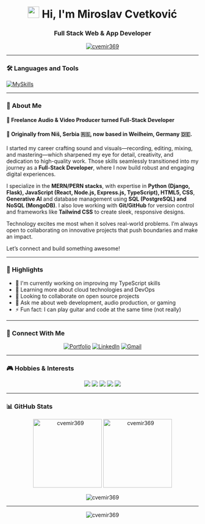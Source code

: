 <h1 align="center"> 
  <img src="https://media.giphy.com/media/hvRJCLFzcasrR4ia7z/giphy.gif" width="30px" height="30px"/>
  Hi, I'm Miroslav Cvetković
</h1>
<h3 align="center">Full Stack Web & App Developer</h3>

<p align="center">
 
 <a href="https://github.com/ryo-ma/github-profile-trophy">
    <img src="https://github-profile-trophy.vercel.app/?username=cvemir369&theme=onedark&row=1&column=7" alt="cvemir369" />
  </a>

</p>

---

### 🛠️ Languages and Tools

[![MySkills](https://skillicons.dev/icons?i=html,css,tailwind,js,typescript,react,nodejs,express,python,django,flask,postgresql,mongodb,sqlite,git,github,vite,figma,postman)](https://skillicons.dev)

---

### 🎯 About Me

<p align="left"> 

#### 🤖 **Freelance Audio & Video Producer turned Full-Stack Developer** 
 
#### 🏡 **Originally from Niš, Serbia 🇷🇸, now based in Weilheim, Germany 🇩🇪.**

I started my career crafting sound and visuals—recording, editing, mixing, and mastering—which sharpened my eye for detail, creativity, and dedication to high-quality work. Those skills seamlessly transitioned into my journey as a **Full-Stack Developer**, where I now build robust and engaging digital experiences.  

I specialize in the **MERN/PERN stacks**, with expertise in **Python (Django, Flask), JavaScript (React, Node.js, Express.js, TypeScript), HTML5, CSS**, **Generative AI** and database management using **SQL (PostgreSQL) and NoSQL (MongoDB)**. I also love working with **Git/GitHub** for version control and frameworks like **Tailwind CSS** to create sleek, responsive designs.  

Technology excites me most when it solves real-world problems. I’m always open to collaborating on innovative projects that push boundaries and make an impact.  

Let’s connect and build something awesome!  

</p>

---

### 📌 Highlights

- 🔭 I'm currently working on improving my TypeScript skills
- 🌱 Learning more about cloud technologies and DevOps
- 👯 Looking to collaborate on open source projects
- 💬 Ask me about web development, audio production, or gaming
- ⚡ Fun fact: I can play guitar and code at the same time (not really)

---

### 🔗 Connect With Me

<div align="center">
  
[![Portfolio](https://img.shields.io/badge/Portfolio-FFFFFF?style=for-the-badge&logo=google-chrome&logoColor=black)](https://miroslavcvetkovic.onrender.com/)
[![LinkedIn](https://img.shields.io/badge/🔗_LinkedIn-0077B5?style=for-the-badge&logo=linkedin&logoColor=white)](https://www.linkedin.com/in/cvemir369/)
[![Gmail](https://img.shields.io/badge/Gmail-D14836?style=for-the-badge&logo=gmail&logoColor=white)](mailto:cvemir369@gmail.com)
  
</div>

---

### 🎮 Hobbies & Interests

<p align="center">
  <img src="https://img.shields.io/badge/-🎸%20Guitar-000000?style=flat-round&logoColor=white" />
  <img src="https://img.shields.io/badge/-🎯%20Darts-000000?style=flat-round&logoColor=white" />
  <img src="https://img.shields.io/badge/-🎮%20Gaming-000000?style=flat-round&logoColor=white" />
  <img src="https://img.shields.io/badge/-📷%20Photography-000000?style=flat-round&logoColor=white" />
  <img src="https://img.shields.io/badge/-🎣%20Fishing-000000?style=flat-round&logoColor=white" />
</p>

---

### 📊 GitHub Stats

<div align="center">
  
  <img height="180em" src="https://github-readme-stats.vercel.app/api?username=cvemir369&show_icons=true&theme=radical&include_all_commits=true&count_private=true" alt="cvemir369" />
  <img height="180em" src="https://github-readme-stats.vercel.app/api/top-langs/?username=cvemir369&layout=compact&langs_count=8&theme=radical" alt="cvemir369" />
  
</div>

<p align="center">
  <img align="center" src="https://github-readme-streak-stats.herokuapp.com/?user=cvemir369&theme=radical" alt="cvemir369" />
</p>

---

<p align="center">
  <img src="https://komarev.com/ghpvc/?username=cvemir369&label=Profile%20views&color=0e75b6&style=flat" alt="cvemir369" />
</p>